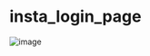 # insta_login_page
![image](https://github.com/user-attachments/assets/3d717858-a232-44a3-81d3-8341b8782642)
